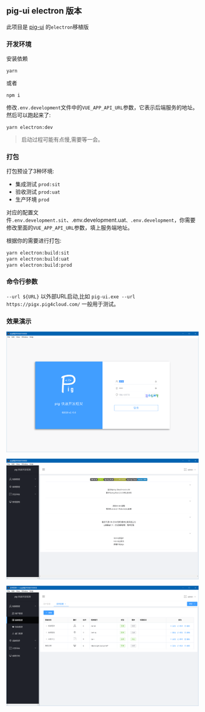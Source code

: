 ## pig-ui electron 版本

此项目是 [pig-ui](https://github.com/pig-mesh/pig-ui) 的`electron`移植版


### 开发环境

安装依赖

```shell script
yarn
```
或者
```shell script
npm i
```

修改`.env.development`文件中的`VUE_APP_API_URL`参数，它表示后端服务的地址。然后可以跑起来了:

```shell script
yarn electron:dev
```

> 启动过程可能有点慢,需要等一会。


### 打包

打包预设了3种环境:

- 集成测试 `prod:sit`
- 验收测试 `prod:uat`
- 生产环境 `prod`

对应的配置文件`.env.development.sit`、.env.development.uat`、.env.development`，你需要修改里面的`VUE_APP_API_URL`参数，填上服务端地址。

根据你的需要进行打包:

```shell script
yarn electron:build:sit
yarn electron:build:uat
yarn electron:build:prod
```

### 命令行参数

`--url ${URL}` 以外部URL启动,比如 `pig-ui.exe --url  https://pigx.pig4cloud.com/` 一般用于测试。

### 效果演示

![login](docs/screen/pig-login.png)

![login](docs/screen/pig-home.png)

![login](docs/screen/pig-menus.png)